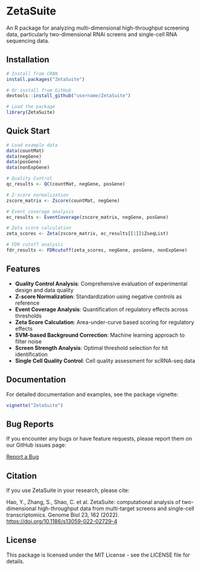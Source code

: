 # ZetaSuite

An R package for analyzing multi-dimensional high-throughput screening data, particularly two-dimensional RNAi screens and single-cell RNA sequencing data.

## Installation

```r
# Install from CRAN
install.packages("ZetaSuite")

# Or install from GitHub
devtools::install_github("username/ZetaSuite")

# Load the package
library(ZetaSuite)
```

## Quick Start

```r
# Load example data
data(countMat)
data(negGene)
data(posGene)
data(nonExpGene)

# Quality Control
qc_results <- QC(countMat, negGene, posGene)

# Z-score normalization
zscore_matrix <- Zscore(countMat, negGene)

# Event coverage analysis
ec_results <- EventCoverage(zscore_matrix, negGene, posGene)

# Zeta score calculation
zeta_scores <- Zeta(zscore_matrix, ec_results[[1]]$ZseqList)

# FDR cutoff analysis
fdr_results <- FDRcutoff(zeta_scores, negGene, posGene, nonExpGene)
```

## Features

- **Quality Control Analysis**: Comprehensive evaluation of experimental design and data quality
- **Z-score Normalization**: Standardization using negative controls as reference
- **Event Coverage Analysis**: Quantification of regulatory effects across thresholds
- **Zeta Score Calculation**: Area-under-curve based scoring for regulatory effects
- **SVM-based Background Correction**: Machine learning approach to filter noise
- **Screen Strength Analysis**: Optimal threshold selection for hit identification
- **Single Cell Quality Control**: Cell quality assessment for scRNA-seq data

## Documentation

For detailed documentation and examples, see the package vignette:

```r
vignette("ZetaSuite")
```

## Bug Reports

If you encounter any bugs or have feature requests, please report them on our GitHub issues page:

[Report a Bug](https://github.com/JunhuiLi1017/ZetaSuite/issues)

## Citation

If you use ZetaSuite in your research, please cite:

Hao, Y., Zhang, S., Shao, C. et al. ZetaSuite: computational analysis of two-dimensional high-throughput data from multi-target screens and single-cell transcriptomics. Genome Biol 23, 162 (2022). https://doi.org/10.1186/s13059-022-02729-4

## License

This package is licensed under the MIT License - see the LICENSE file for details.
